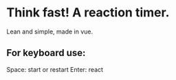 # Think fast! A reaction timer.

Lean and simple, made in vue.

## For keyboard use:
Space: start or restart
Enter: react
